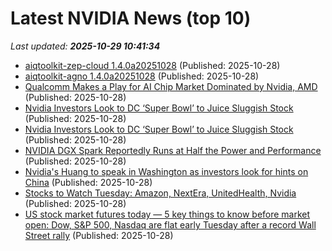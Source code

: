 # Latest NVIDIA News (top 10)
_Last updated: **2025-10-29 10:41:34**_

- [aiqtoolkit-zep-cloud 1.4.0a20251028](https://pypi.org/project/aiqtoolkit-zep-cloud/1.4.0a20251028/) (Published: 2025-10-28)
- [aiqtoolkit-agno 1.4.0a20251028](https://pypi.org/project/aiqtoolkit-agno/1.4.0a20251028/) (Published: 2025-10-28)
- [Qualcomm Makes a Play for AI Chip Market Dominated by Nvidia, AMD](https://biztoc.com/x/11d847bd40c9afa4) (Published: 2025-10-28)
- [Nvidia Investors Look to DC ‘Super Bowl’ to Juice Sluggish Stock](https://biztoc.com/x/e2a168c6d8988e99) (Published: 2025-10-28)
- [Nvidia Investors Look to DC ‘Super Bowl’ to Juice Sluggish Stock](https://finance.yahoo.com/news/nvidia-investors-look-dc-super-100956221.html) (Published: 2025-10-28)
- [NVIDIA DGX Spark Reportedly Runs at Half the Power and Performance](https://www.techpowerup.com/342321/nvidia-dgx-spark-reportedly-runs-at-half-the-power-and-performance) (Published: 2025-10-28)
- [Nvidia's Huang to speak in Washington as investors look for hints on China](https://economictimes.indiatimes.com/tech/technology/nvidias-huang-to-speak-in-washington-as-investors-look-for-hints-on-china/articleshow/124870703.cms) (Published: 2025-10-28)
- [Stocks to Watch Tuesday: Amazon, NextEra, UnitedHealth, Nvidia](https://biztoc.com/x/aa3eb66ab33bdc30) (Published: 2025-10-28)
- [US stock market futures today — 5 key things to know before market open: Dow, S&P 500, Nasdaq are flat early Tuesday after a record Wall Street rally](https://economictimes.indiatimes.com/news/international/us/us-stock-market-futures-today-5-key-things-to-know-before-market-open-dow-sp-500-nasdaq-are-flat-early-tuesday-after-a-record-wall-street-rally/articleshow/124870288.cms) (Published: 2025-10-28)
